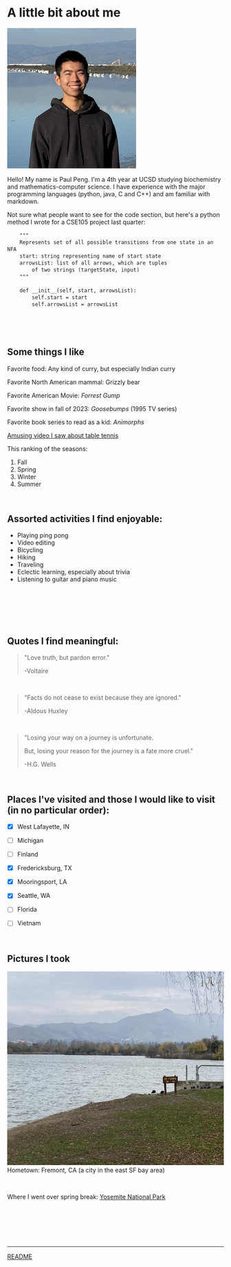 # A little bit about me

<img src="https://github.com/Gr33nCamper/CS110-SP24LAB1/raw/add-fav-coding-lang/Images/IMG_9715.jpg" alt="image" width="300" height="auto">

Hello! My name is Paul Peng. I'm a 4th year at UCSD studying biochemistry and mathematics-computer science. I have experience with the major programming languages (python, java, C and C++) and am familiar with markdown. 

Not sure what people want to see for the code section, but here's a python method I wrote for a CSE105 project last quarter:
```
    """
    Represents set of all possible transitions from one state in an NFA
    start: string representing name of start state
    arrowsList: list of all arrows, which are tuples
        of two strings (targetState, input)
    """

    def __init__(self, start, arrowsList):
        self.start = start
        self.arrowsList = arrowsList
```

&nbsp;

&nbsp;

## Some things I like

Favorite food: Any kind of curry, but especially Indian curry

Favorite North American mammal: Grizzly bear

Favorite American Movie: _Forrest Gump_

Favorite show in fall of 2023: _Goosebumps_ (1995 TV series)

Favorite book series to read as a kid: _Animorphs_

[Amusing video I saw about table tennis](https://youtu.be/HlusZiyl_5Q?si=Yjw_vZ-3bcs0nknq)

This ranking of the seasons:
1. Fall
2. Spring
3. Winter
4. Summer

&nbsp;

## Assorted activities I find enjoyable: 
- Playing ping pong
- Video editing
- Bicycling
- Hiking
- Traveling
- Eclectic learning, especially about trivia
- Listening to guitar and piano music

&nbsp;

&nbsp;

&nbsp;

## Quotes I find meaningful:
> "Love truth, but pardon error."
>
> -Voltaire

&nbsp;

> "Facts do not cease to exist because they are ignored."
>
> -Aldous Huxley

&nbsp;

> "Losing your way on a journey is unfortunate.
> 
>But, losing your reason for the journey is a fate more cruel."
>
> -H.G. Wells

&nbsp;

## Places I've visited and those I would like to visit (in no particular order):
- [x] West Lafayette, IN
- [ ] Michigan
- [ ] Finland
- [x] Fredericksburg, TX
- [x] Mooringsport, LA
- [x] Seattle, WA
- [ ] Florida
- [ ] Vietnam



&nbsp;

## Pictures I took

<img src="https://github.com/Gr33nCamper/CS110-SP24LAB1/raw/add-fav-coding-lang/Images/IMG_2526.JPG" width="600" height="450">
Hometown: Fremont, CA (a city in the east SF bay area)

&nbsp;

Where I went over spring break: [Yosemite National Park](https://github.com/Gr33nCamper/CS110-SP24LAB1/blob/add-fav-coding-lang/Images/IMG_5747.jpg?raw=true)

&nbsp;

&nbsp;

&nbsp;

---

[README](https://github.com/Gr33nCamper/CS110-SP24LAB1/README)
